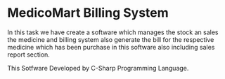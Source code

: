 # MedicoMart Billing System

In this task we have create a software which manages the stock an
sales the medicine and billing system also generate the bill for the
respective medicine which has been purchase in this software also
including sales report section. 

This Sotfware Developed by C-Sharp Programming Language.
